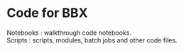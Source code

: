 # Code for BBX  

Notebooks : walkthrough code notebooks.  
Scripts : scripts, modules, batch jobs and other code files. 
